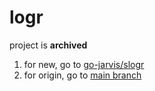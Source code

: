 # logr

project is **archived**

1. for new, go to [go-jarvis/slogr](https://github.com/go-jarvis/slogr)
2. for origin, go to [main branch](https://github.com/go-jarvis/logr/tree/main)

